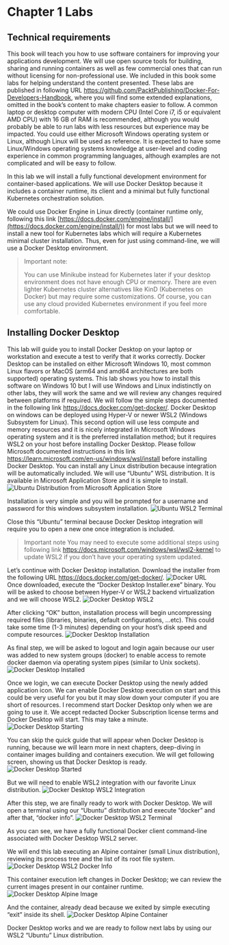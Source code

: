 
# __Chapter 1 Labs__

## __Technical requirements__
This book will teach you how to use software containers for improving your applications development. We will use open source tools for building, sharing and running containers as well as few commercial ones that can run without licensing for non-professional use. We included in this book some labs for helping understand the content presented. These labs are published in following URL https://github.com/PacktPublishing/Docker-For-Developers-Handbook, where you will find some extended explanations, omitted in the book’s content to make chapters easier to follow.
A common laptop or desktop computer with modern CPU (Intel Core i7, i5 or equivalent AMD CPU) with 16 GB of RAM is recommended, although you would probably be able to run labs with less resources but experience may be impacted. You could use either Microsoft Windows operating system or Linux, although Linux will be used as reference. It is expected to have some Linux/Windows operating systems knowledge at user-level and coding experience in common programming languages, although examples are not complicated and will be easy to follow.

In this lab we will install a fully functional development environment for container-based applications. We will use Docker Desktop because it includes a container runtime, its client and a minimal but fully functional Kubernetes orchestration solution.

We could use Docker Engine in Linux directly (container runtime only, following this link [https://docs.docker.com/engine/install/](https://docs.docker.com/engine/install/)) for most labs but we will need to install a new tool for Kubernetes labs which will require a Kubernetes minimal cluster installation. Thus, even for just using command-line, we will use a Docker Desktop environment.

>Important note:
>
>You can use Minikube instead for Kubernetes later if your desktop environment does not have enough CPU or memory. There are even lighter Kubernetes cluster alternatives like KinD (Kubernetes on Docker) but may require some customizations. Of course, you can use any cloud provided Kubernetes environment if you feel more comfortable.

## __Installing Docker Desktop__

This lab will guide you to install Docker Desktop on your laptop or workstation and execute a test to verify that it works correctly.
Docker Desktop can be installed on either Microsoft Windows 10, most common Linux flavors or MacOS (arm64 and amd64 architectures are both supported) operating systems. This lab shows you how to install this software on Windows 10 but I will use Windows and Linux indistinctly on other labs, they will work the same and we will review any changes required between platforms if required.
We will follow the simple steps documented in the following link https://docs.docker.com/get-docker/. Docker Desktop on windows can be deployed using Hyper-V or newer WSL2 (Windows Subsystem for Linux). This second option will use less compute and memory resources and it is nicely integrated in Microsoft Windows operating system and it is the preferred installation method; but it requires WSL2 on your host before installing Docker Desktop. Please follow Microsoft documented instructions in this link https://learn.microsoft.com/en-us/windows/wsl/install before installing Docker Desktop. You can install any Linux distribution because integration will be automatically included.
We will use “Ubuntu” WSL distribution. It is available in Microsoft Application Store and it is simple to install.
![Ubuntu Distribution from Microsoft Application Store](./images/ch1_lab1.png)

Installation is very simple and you will be prompted for a username and password for this windows subsystem installation.
![Ubuntu WSL2 Terminal](./images/ch1_lab2.png)

Close this “Ubuntu” terminal because Docker Desktop integration will require you to open a new one once integration is included.

>Important note
>You may need to execute some additional steps using following link https://docs.microsoft.com/windows/wsl/wsl2-kernel to update WSL2 if you don’t have your operating system updated. 

Let’s continue with Docker Desktop installation. Download the installer from the following URL https://docs.docker.com/get-docker/.
![Docker URL](./images/ch1_lab4.png) 
Once downloaded, execute the “Docker Desktop Installer.exe” binary. You will be asked to choose between Hyper-V or WSL2 backend virtualization and we will choose WSL2.
![Docker Desktop WSL2](./images/ch1_lab5.png)

After clicking “OK” button, installation process will begin uncompressing required files (libraries, binaries, default configurations, ...etc). This could take some time (1-3 minutes) depending on your host’s disk speed and compute resources.
![Docker Desktop Installation](./images/ch1_lab5.png)

As final step, we will be asked to logout and login again because our user was added to new system groups (docker) to enable access to remote docker daemon via operating system pipes (similar to Unix sockets).
![Docker Desktop Installed](./images/ch1_lab6.png)

Once we login, we can execute Docker Desktop using the newly added application icon. We can enable Docker Desktop execution on start and this could be very useful for you but it may slow down your computer if you are short of resources. I recommend start Docker Desktop only when we are going to use it.
We accept redacted Docker Subscription license terms and Docker Desktop will start. This may take a minute.
![Docker Desktop Starting](./images/ch1_lab7.png)

You can skip the quick guide that will appear when Docker Desktop is running, because we will learn more in next chapters, deep-diving in container images building and containers execution. 
We will get following screen, showing us that Docker Desktop is ready.
![Docker Desktop Started](./images/ch1_lab8.png)

But we will need to enable WSL2 integration with our favorite Linux distribution.
![Docker Desktop WSL2 Integration](./images/ch1_lab9.png)

After this step, we are finally ready to work with Docker Desktop. We will open a terminal using our “Ubuntu” distribution and execute “docker” and after that, “docker info”.
![Docker Desktop WSL2 Terminal](./images/ch1_lab10.png)

As you can see, we have a fully functional Docker client command-line associated with Docker Desktop WSL2 server.

We will end this lab executing an Alpine container (small Linux distribution), reviewing its process tree and the list of its root file system.
![Docker Desktop WSL2 Docker Info](./images/ch1_lab11.png)

This container execution left changes in Docker Desktop; we can review the current images present in our container runtime.
 ![Docker Desktop Alpine Image](./images/ch1_lab13.png)

And the container, already dead because we exited by simple executing “exit” inside its shell.
![Docker Desktop Alpine Container](./images/ch1_lab13.png)

Docker Desktop works and we are ready to follow next labs by using our WSL2 “Ubuntu” Linux distribution.
